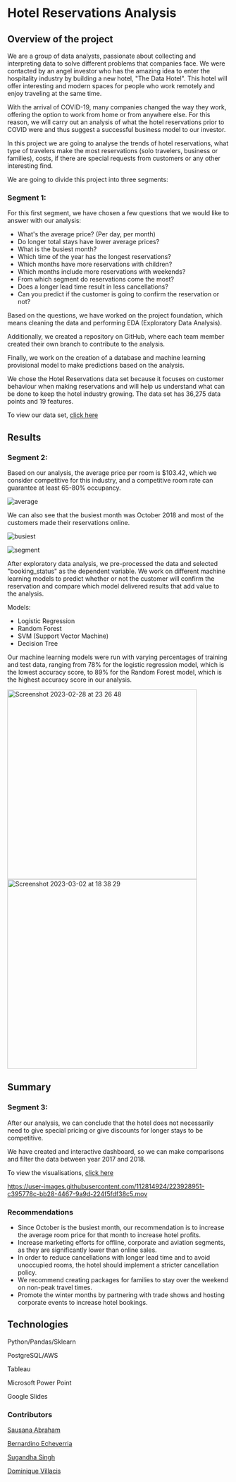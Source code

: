 # Hotel Reservations Analysis

## Overview of the project

We are a group of data analysts, passionate about collecting and interpreting data to solve different problems that companies face. We were contacted by an angel investor who has the amazing idea to enter the hospitality industry by building a new hotel, "The Data Hotel". This hotel will offer interesting and modern spaces for people who work remotely and enjoy traveling at the same time.

With the arrival of COVID-19, many companies changed the way they work, offering the option to work from home or from anywhere else. For this reason, we will carry out an analysis of what the hotel reservations prior to COVID were and thus suggest a successful business model to our investor.

In this project we are going to analyse the trends of hotel reservations, what type of travelers make the most reservations (solo travelers, business or families), costs, if there are special requests from customers or any other interesting find.

We are going to divide this project into three segments:

### Segment 1:

For this first segment, we have chosen a few questions that we would like to answer with our analysis:

- What's the average price? (Per day, per month)
- Do longer total stays have lower average prices?
- What is the busiest month?
- Which time of the year has the longest reservations?
- Which months have more reservations with children? 
- Which months include more reservations with weekends?
- From which segment do reservations come the most?
- Does a longer lead time result in less cancellations?
- Can you predict if the customer is going to confirm the reservation or not?

Based on the questions, we have worked on the project foundation, which means cleaning the data and performing EDA (Exploratory Data Analysis).

Additionally, we created a repository on GitHub, where each team member created their own branch to contribute to the analysis.

Finally, we work on the creation of a database and machine learning provisional model to make predictions based on the analysis.

We chose the Hotel Reservations data set because it focuses on customer behaviour when making reservations and will help us understand what can be done to keep the hotel industry growing. The data set has 36,275 data points and 19 features.

To view our data set, [click here](https://www.kaggle.com/datasets/ahsan81/hotel-reservations-classification-dataset)

## Results

### Segment 2:

Based on our analysis, the average price per room is $103.42, which we consider competitive for this industry, and a competitive room rate can guarantee at least 65-80% occupancy.

![average](https://user-images.githubusercontent.com/112814924/222591273-f9c4263d-7cc4-48ad-ab44-00820774d9c8.png)

We can also see that the busiest month was October 2018 and most of the customers made their reservations online.

![busiest](https://user-images.githubusercontent.com/112814924/222591364-a8d3725f-4235-4eab-a142-50cf78615ddd.png)

![segment](https://user-images.githubusercontent.com/112814924/222591441-6bffac4e-2322-460f-8f20-39b0efe45c3d.png)

After exploratory data analysis, we pre-processed the data and selected "booking_status" as the dependent variable. We work on different machine learning models to predict whether or not the customer will confirm the reservation and compare which model delivered results that add value to the analysis.

Models:

- Logistic Regression
- Random Forest
- SVM (Support Vector Machine)
- Decision Tree

Our machine learning models were run with varying percentages of training and test data, ranging from 78% for the logistic regression model, which is the lowest accuracy score, to 89% for the Random Forest model, which is the highest accuracy score in our analysis.

<img width="430" alt="Screenshot 2023-02-28 at 23 26 48" src="https://user-images.githubusercontent.com/112814924/222591513-8a6e1355-3673-48c3-86d1-4083c408033e.png">


<img width="430" alt="Screenshot 2023-03-02 at 18 38 29" src="https://user-images.githubusercontent.com/112814924/222591560-7be2b16b-e59a-4265-bd87-3de8b9ad974f.png">

## Summary

### Segment 3:

After our analysis, we can conclude that the hotel does not necessarily need to give special pricing or give discounts for longer stays to be competitive.

We have created and interactive dashboard, so we can make comparisons and filter the data between year 2017 and 2018.

To view the visualisations, [click here](https://public.tableau.com/app/profile/dominique.villacis/viz/Hotel_reservations/Analysis?publish=yes)

https://user-images.githubusercontent.com/112814924/223928951-c395778c-bb28-4467-9a9d-224f5fdf38c5.mov

### Recommendations

- Since October is the busiest month, our recommendation is to increase the average room price for that month to increase hotel profits.
- Increase marketing efforts for offline, corporate and aviation segments, as they are significantly lower than online sales.
- In order to reduce cancellations with longer lead time and to avoid unoccupied rooms, the hotel should implement a stricter cancellation policy.
- We recommend creating packages for families to stay over the weekend on non-peak travel times.
- Promote the winter months by partnering with trade shows and hosting corporate events to increase hotel bookings.

## Technologies

Python/Pandas/Sklearn

PostgreSQL/AWS

Tableau

Microsoft Power Point

Google Slides

### Contributors

[Sausana Abraham](https://github.com/Sausana)

[Bernardino Echeverria](https://github.com/bernardinoe)

[Sugandha Singh](https://github.com/sugandha001)

[Dominique Villacis](https://github.com/domivillacis)
